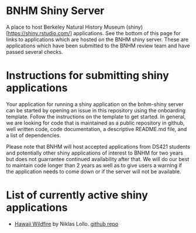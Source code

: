 # BNHM Shiny Server
A place to host Berkeley Natural History Museum (shiny)[https://shiny.rstudio.com/] applications.  See the bottom of this page for links to applications which are hosted on the BNHM shiny server.  These are applications which have been submitted to the BNHM review team and have passed several checks.  

# Instructions for submitting shiny applications

Your application for running a shiny application on the bnhm-shiny server can be started by opening an issue in this repository using the onboarding template. Follow the instructions on the template to get started.  In general, we are looking for code that is maintained as a public repository in github, well written code, code documentation, a descriptive README.md file, and a list of dependencies. 
 
Please note that BNHM will host accepted applications from DS421 students and potentially other shiny applications of interest to BNHM for two years but does not guarrantee continued availability after that.  We will do our best to maintain code longer than 2 years as well as to give users a warning if the application needs to come down or if the server will not be available.
 
# List of currently active shiny applications 
 * [Hawaii Wildfire](https://bnhm-shiny.berkeley.edu/HWMO/) by Niklas Lollo.  [github repo](https://github.com/niklaslollo/HWMO_webapp)


